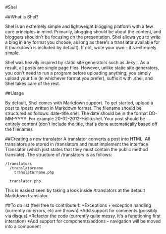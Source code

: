 #Shel

##What is Shel?

Shel is an extremely simple and lightweight blogging platform with a few core principles in mind. Primarily, blogging should be about the content, and bloggers shouldn't be focusing on the presentation. Shel allows you to write a blog in any format you choose, as long as there's a translator available for it (markdown is included by default). If not, write your own - it's extremely simple. 

Shel was heavily inspired by static site generators such as Jekyll. As a result, all posts are single page files. However, unlike static site generators, you don't need to run a program before uploading anything, you simply upload your file (in whichever format you prefer), suffix it with .shel, and Shel takes care of the rest.

##Usage

By default, Shel comes with Markdown support. To get started, upload a post to /posts written in Markdown format. The filename should be structured as follows: date-title.shel. The date should be in the format DD-MM-YYYY. For example 20-02-2012-Hello.shel. Your post should be entirely content (don't include the title, that's done automatically based off the filename).

##Creating a new translator
A translator converts a post into HTML. All translators are stored in /translators and must implement the interface Translator (which just states that they must contain the public method translate). The structure of /translators is as follows:

    /translators
      /translatorname
        translatorname.php

      translator.php


This is easiest seen by taking a look inside /translators at the default Markdown translator.

##To do list (feel free to contribute!):
*Exceptions + exception handling (currently no errors, etc are thrown)
*Add support for comments (possibly via disqus)
*Refactor the code (currently quite messy, it's a functioning first interation)
*Add support for components/addons - navigation will be moved into a component

